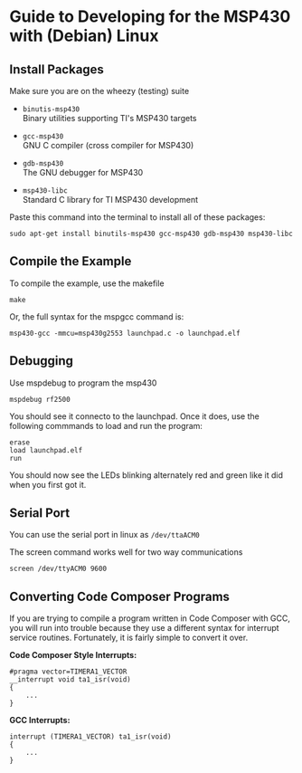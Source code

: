 Guide to Developing for the MSP430 with (Debian) Linux
======================================================

Install Packages
----------------

Make sure you are on the wheezy (testing) suite
 
* `binutis-msp430`  
Binary utilities supporting TI's MSP430 targets

* `gcc-msp430`  
GNU C compiler (cross compiler for MSP430) 

* `gdb-msp430`  
The GNU debugger for MSP430

* `msp430-libc`  
 Standard C library for TI MSP430 development

Paste this command into the terminal to install all of these packages:

    sudo apt-get install binutils-msp430 gcc-msp430 gdb-msp430 msp430-libc


Compile the Example
-------------------

To compile the example, use the makefile

    make

Or, the full syntax for the mspgcc command is:

    msp430-gcc -mmcu=msp430g2553 launchpad.c -o launchpad.elf


Debugging
---------

Use mspdebug to program the msp430

    mspdebug rf2500

You should see it connecto to the launchpad. Once it does, use the following commmands to load and run the program:

    erase
    load launchpad.elf
    run

You should now see the LEDs blinking alternately red and green like it did when you first got it.


Serial Port
-----------

You can use the serial port in linux as `/dev/ttaACM0`

The screen command works well for two way communications

    screen /dev/ttyACM0 9600

Converting Code Composer Programs
---------------------------------

If you are trying to compile a program written in Code Composer with GCC, you will run into trouble because they use a different syntax for interrupt service routines. Fortunately, it is fairly simple to convert it over.

**Code Composer Style Interrupts:**

    #pragma vector=TIMERA1_VECTOR
    __interrupt void ta1_isr(void)
    {
        ...
    }

**GCC Interrupts:**
    
    interrupt (TIMERA1_VECTOR) ta1_isr(void)
    {
        ...
    }






